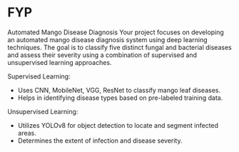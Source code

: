 # FYP
Automated Mango Disease Diagnosis
Your project focuses on developing an automated mango disease diagnosis system using deep learning techniques. The goal is to classify five distinct fungal and bacterial diseases and assess their severity using a combination of supervised and unsupervised learning approaches.

Supervised Learning:
* Uses CNN, MobileNet, VGG, ResNet to classify mango leaf diseases.
* Helps in identifying disease types based on pre-labeled training data.

Unsupervised Learning:
* Utilizes YOLOv8 for object detection to locate and segment infected areas.
* Determines the extent of infection and disease severity.
